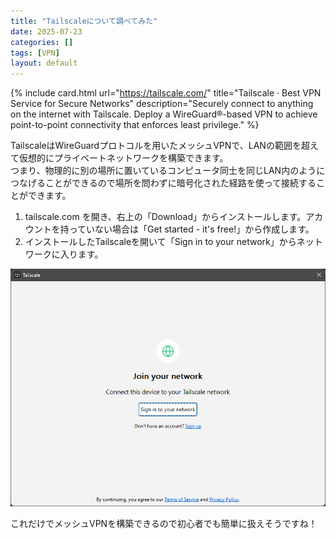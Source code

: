 ```yaml
---
title: "Tailscaleについて調べてみた"
date: 2025-07-23
categories: []
tags: [VPN]
layout: default
---
```


{% include card.html url="https://tailscale.com/" title="Tailscale · Best VPN Service for Secure Networks" description="Securely connect to anything on the internet with Tailscale. Deploy a WireGuard®-based VPN to achieve point-to-point connectivity that enforces least privilege." %}

TailscaleはWireGuardプロトコルを用いたメッシュVPNで、LANの範囲を超えて仮想的にプライベートネットワークを構築できます。<br />
つまり、物理的に別の場所に置いているコンピュータ同士を同じLAN内のようにつなげることができるので場所を問わずに暗号化された経路を使って接続することができます。

1. tailscale.com を開き、右上の「Download」からインストールします。アカウントを持っていない場合は「Get started - it's free!」から作成します。
2. インストールしたTailscaleを開いて「Sign in to your network」からネットワークに入ります。

![Tailscaleサインイン画面](./images/2025-07-23-152853.png)

これだけでメッシュVPNを構築できるので初心者でも簡単に扱えそうですね！